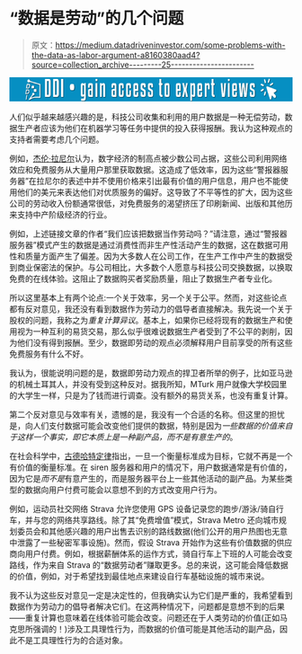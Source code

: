 # “数据是劳动”的几个问题

> 原文：<https://medium.datadriveninvestor.com/some-problems-with-the-data-as-labor-argument-a8160380aad4?source=collection_archive---------25----------------------->

[![](img/7aa0409c1419889ecbba14b032ff721a.png)](http://www.track.datadriveninvestor.com/1B9E)

人们似乎越来越感兴趣的是，科技公司收集和利用的用户数据是一种无偿劳动，数据生产者应该为他们在机器学习等任务中提供的投入获得报酬。我认为这种观点的支持者需要考虑几个问题。

例如，[杰伦·拉尼尔](https://www.amazon.com/Who-Owns-Future-Jaron-Lanier/dp/1451654979/ref=sr_1_1?ie=UTF8&qid=1546918522&sr=8-1&keywords=who+owns+the+future+-+jaron+lanier)认为，数字经济的制高点被少数公司占据，这些公司利用网络效应和免费服务从大量用户那里获取数据。这造成了低效率，因为这些“警报器服务器”在拉尼尔的表述中并不使用价格来引出最有价值的用户信息，用户也不能使用他们的美元来表达他们对优质服务的偏好。这导致了不平等性的扩大，因为这些公司的劳动收入份额通常很低，对免费服务的渴望挤压了印刷新闻、出版和其他历来支持中产阶级经济的行业。

例如，上述链接文章的作者“我们应该把数据当作劳动吗？”请注意，通过“警报器服务器”模式产生的数据是通过消费性而非生产性活动产生的数据，这在数据可用性和质量方面产生了偏差。因为大多数人在公司工作，在生产工作中产生的数据受到商业保密法的保护。与公司相比，大多数个人愿意与科技公司交换数据，以换取免费的在线体验。这阻止了数据购买者奖励质量，阻止了数据生产者专业化。

所以这里基本上有两个论点:一个关于效率，另一个关于公平。然而，对这些论点都有反对意见，我还没有看到数据作为劳动力的倡导者直接解决。我先说一个关于股权的问题，我称之为*重复计算异议*。基本上，如果你已经将现有的数据生产和使用视为一种互利的易货交易，那么似乎很难说数据生产者受到了不公平的剥削，因为他们没有得到报酬。至少，数据即劳动的观点必须解释用户目前享受的所有这些免费服务有什么不好。

我认为，很能说明问题的是，数据即劳动力观点的捍卫者所举的例子，比如亚马逊的机械土耳其人，并没有受到这种反对。据我所知，MTurk 用户就像大学校园里的大学生一样，只是为了钱而进行调查。没有额外的易货关系，也没有重复计算。

第二个反对意见与效率有关，遗憾的是，我没有一个合适的名称。但这里的担忧是，向人们支付数据可能会改变他们提供的数据，特别是因为*一些数据的价值来自于这样一个事实，即它本质上是一种副产品，而不是有意生产的*。

在社会科学中，[古德哈特定律](https://towardsdatascience.com/unintended-consequences-and-goodharts-law-68d60a94705c)指出，一旦一个衡量标准成为目标，它就不再是一个有价值的衡量标准。在 siren 服务器和用户的情况下，用户数据通常是有价值的，因为它是*而不是*有意产生的，而是服务器平台上一些其他活动的副产品。为某些类型的数据向用户付费可能会以意想不到的方式改变用户行为。

例如，运动员社交网络 Strava 允许您使用 GPS 设备记录您的跑步/游泳/骑自行车，并与您的网络共享路线。除了其“免费增值”模式，Strava Metro 还向城市规划委员会和其他感兴趣的用户出售去识别的路线数据(他们公开的用户热图也无意中泄露了一些秘密军事设施)。然而，假设 Strava 开始作为这些有价值数据的供应商向用户付费。例如，根据薪酬体系的运作方式，骑自行车上下班的人可能会改变路线，作为来自 Strava 的“数据劳动者”赚取更多。总的来说，这可能会降低数据的价值，例如，对于希望找到最佳地点来建设自行车基础设施的城市来说。

我不认为这些反对意见一定是决定性的，但我确实认为它们是严重的，我希望看到数据作为劳动力的倡导者解决它们。在这两种情况下，问题都是意想不到的后果——重复计算也意味着在线体验可能会改变。问题还在于人类劳动的价值(正如马克思所强调的！)涉及工具理性行为，而数据的价值可能是其他活动的副产品，因此不是工具理性行为的合适对象。